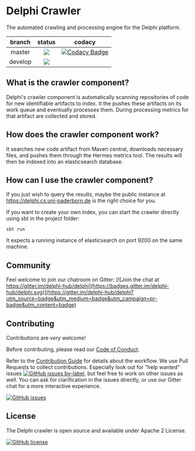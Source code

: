 # Delphi Crawler

The automated crawling and processing engine for the Delphi platform.

|branch | status | codacy |
| :---: | :---: | :---: |
| master | <img src="https://travis-ci.org/delphi-hub/delphi-crawler.svg?branch=master"> | [![Codacy Badge](https://api.codacy.com/project/badge/Grade/d52f09343249401f829585f6edcf6a32)](https://www.codacy.com/app/bhermann/delphi-crawler?utm_source=github.com&amp;utm_medium=referral&amp;utm_content=delphi-hub/delphi-crawler&amp;utm_campaign=Badge_Grade)|
| develop | <img src="https://travis-ci.org/delphi-hub/delphi-crawler.svg?branch=develop"> | |

## What is the crawler component?

Delphi's crawler component is automatically scanning repositories of code
for new identifiable artifacts to index.
It the pushes these artifacts on its work queue and eventually processes them.
During processing metrics for that artifact are collected and stored.

## How does the crawler component work?

It searches new code artifact from Maven central, downloads necessary files,
and pushes them through the Hermes metrics tool.
The results will then be indexed into an elasticsearch database.

## How can I use the crawler component?

If you just wish to query the results, maybe the public instance at
https://delphi.cs.uni-paderborn.de is the right choice for you.

If you want to create your own index, you can start the crawler directly
using sbt in the project folder:

```
sbt run
```

It expects a running instance of elasticsearch on port 9200 on the same machine.

## Community

Feel welcome to join our chatroom on Gitter: [![Join the chat at https://gitter.im/delphi-hub/delphi](https://badges.gitter.im/delphi-hub/delphi.svg)](https://gitter.im/delphi-hub/delphi?utm_source=badge&utm_medium=badge&utm_campaign=pr-badge&utm_content=badge)


## Contributing

Contributions are *very* welcome!

Before contributing, please read our [Code of Conduct](CODE_OF_CONDUCT.md).

Refer to the [Contribution Guide](CONTRIBUTING.md) for details about the workflow.
We use Pull Requests to collect contributions. Especially look out for "help wanted" issues
[![GitHub issues by-label](https://img.shields.io/github/issues/delphi-hub/delphi-crawler/help%20wanted.svg)](https://github.com/delphi-hub/delphi-crawler/issues?q=is%3Aopen+is%3Aissue+label%3A%22help+wanted%22),
but feel free to work on other issues as well.
You can ask for clarification in the issues directly, or use our Gitter
chat for a more interactive experience.

[![GitHub issues](https://img.shields.io/github/issues/delphi-hub/delphi-crawler.svg)](https://github.com/delphi-hub/delphi-crawler/issues)


## License

The Delphi crawler is open source and available under Apache 2 License.

[![GitHub license](https://img.shields.io/github/license/delphi-hub/delphi-crawler.svg)](https://github.com/delphi-hub/delphi-crawler/blob/master/LICENSE)
